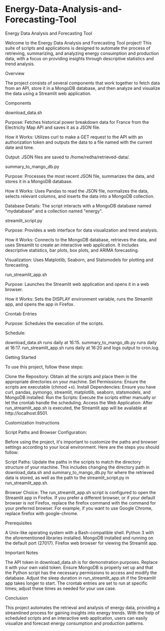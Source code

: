 # Energy-Data-Analysis-and-Forecasting-Tool
Energy Data Analysis and Forecasting Tool

Welcome to the Energy Data Analysis and Forecasting Tool project! This suite of scripts and applications is designed to automate the process of retrieving, summarizing, and analyzing energy consumption and production data, with a focus on providing insights through descriptive statistics and trend analysis.


Overview

The project consists of several components that work together to fetch data from an API, store it in a MongoDB database, and then analyze and visualize the data using a Streamlit web application.


Components

download_data.sh

Purpose: Fetches historical power breakdown data for France from the Electricity Map API and saves it as a JSON file.


How it Works: Utilizes curl to make a GET request to the API with an authorization token and outputs the data to a file named with the current date and time.


Output: JSON files are saved to /home/redha/retrieved-data/.


summary_to_mango_db.py

Purpose: Processes the most recent JSON file, summarizes the data, and stores it in a MongoDB database.


How it Works: Uses Pandas to read the JSON file, normalizes the data, selects relevant columns, and inserts the data into a MongoDB collection.


Database Details: The script interacts with a MongoDB database named "mydatabase" and a collection named "energy".


streamlit_script.py

Purpose: Provides a web interface for data visualization and trend analysis.


How it Works: Connects to the MongoDB database, retrieves the data, and uses Streamlit to create an interactive web application. It includes descriptive statistics, bar plots, box plots, and ARIMA forecasting.


Visualization: Uses Matplotlib, Seaborn, and Statsmodels for plotting and forecasting.


run_streamlit_app.sh

Purpose: Launches the Streamlit web application and opens it in a web browser.


How it Works: Sets the DISPLAY environment variable, runs the Streamlit app, and opens the app in Firefox.


Crontab Entries

Purpose: Schedules the execution of the scripts.


Schedule:


download_data.sh runs daily at 16:15.
summary_to_mango_db.py runs daily at 16:17.
run_streamlit_app.sh runs daily at 16:20 and logs output to cron.log.

Getting Started

To use this project, follow these steps:


Clone the Repository: Obtain all the scripts and place them in the appropriate directories on your machine.
Set Permissions: Ensure the scripts are executable (chmod +x).
Install Dependencies: Ensure you have curl, pandas, pymongo, streamlit, matplotlib, seaborn, statsmodels, and MongoDB installed.
Run the Scripts: Execute the scripts either manually or let the crontab handle the scheduling.
Access the Web Application: After run_streamlit_app.sh is executed, the Streamlit app will be available at http://localhost:8501.

Customization Instructions

Script Paths and Browser Configuration:

Before using the project, it's important to customize the paths and browser settings according to your local environment. Here are the steps you should follow:

Script Paths: Update the paths in the scripts to match the directory structure of your machine. This includes changing the directory path in download_data.sh and summary_to_mango_db.py for where the retrieved data is stored, as well as the path to the streamlit_script.py in run_streamlit_app.sh.

Browser Choice: The run_streamlit_app.sh script is configured to open the Streamlit app in Firefox. If you prefer a different browser, or if your default browser is not Firefox, replace the firefox command with the command for your preferred browser. For example, if you want to use Google Chrome, replace firefox with google-chrome.

Prerequisites

A Unix-like operating system with a Bash-compatible shell.
Python 3 with the aforementioned libraries installed.
MongoDB installed and running on the default port (27017).
Firefox web browser for viewing the Streamlit app.

Important Notes

The API token in download_data.sh is for demonstration purposes. Replace it with your own valid token.
Ensure MongoDB is properly set up and that the Python script has the necessary permissions to access and modify the database.
Adjust the sleep duration in run_streamlit_app.sh if the Streamlit app takes longer to start.
The crontab entries are set to run at specific times; adjust these times as needed for your use case.

Conclusion

This project automates the retrieval and analysis of energy data, providing a streamlined process for gaining insights into energy trends. With the help of scheduled scripts and an interactive web application, users can easily visualize and forecast energy consumption and production patterns.
